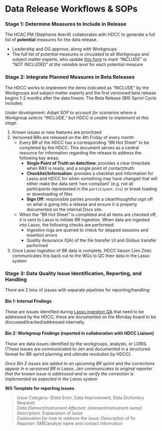 # Data Release Workflows & SOPs

### Stage 1: Determine Measures to Include in Release

The HCAC PM (Stephanie Averill) collaborates with HDCC to generate a full list of **potential** measures for the data release.

 - Leadership and OG approve, along with Workgroups  
 - The full list of potential measures is circulated to all Workgroups and subject matter experts, who update [this form](https://docs.google.com/spreadsheets/d/171oj0PLLtVgp5OSReBD5J6Ir4U56QQrWEwu92ZwttrM/edit?usp=sharing) to mark “INCLUDE” or “NOT INCLUDED” *at the variable level* for each potential measure

### Stage 2: Integrate Planned Measures in Beta Releases

The HDCC works to implement the items indicated as “INCLUDE” by the Workgroups and subject matter experts and the first versioned beta release begins 1-2 months after the data freeze. The Beta Release (BR) Sprint Cycle includes: 

*Under development: Adapt SOP to account for scenarios where a Workgroup selects “INCLUDE,” but HDCC is unable to implement at this stage.*

1. Known issues or new features are prioritized
2. Versioned BRs are released on the 4th Friday of every month
    - Every BR of the HDCC has  a corresponding "BR Hot Sheet" to be completed by the HDCC. This document serves as a central resource for information regarding the release to address the following key areas:
        - **Single Point of Truth on date/time**: provides a clear time/date when BRX is ready, and a single point of contact/truth 
        - **Checklist/Information**: provides a checklist and information for Lasso and HDCC for when something may have changed that will either make the data sent ‘non-compliant’ (e.g. not all participants represented in the `participant.tsv`) or break loading or downloading of files
        - **Sign Off**: responsible parties provide a clear/thoughtful sign off on what is going into a release and ensure it is properly documented on the internal Docs site.   
    - When the “BR Hot Sheet” is completed and all items are checked off, it is sent to Lasso to initiate BR ingestion. When data are ingested into Lasso, the following checks are performed:
        - Ingestion logs are queried to check for skipped sessions and insertion errors  
        - Quality Assurance (QA) of the file transfer UI and Globus transfer performed  
3. Once Lasso ingestion of BR data is complete, HDCC liaison (Jen Zink) communicates this back out to the WGs to QC their data in the Lasso system  

### Stage 3: Data Quality Issue Identification, Reporting, and Handling  

There are 2 bins of issues with separate pipelines for reporting/handling:

#### Bin 1: Internal Findings

These are issues identified during [Lasso ingestion QA](qc.md#pre-release-pheno) that need to be addressed by the HDCC; these are documented on the Monday board to be discussed/tracked/addressed internally. 

#### Bin 2: Workgroup Findings (reported in collaboration with HDCC Liaison)

These are data issues identified by the workgroups, analysts, or LORIS. (These issues are communicated to Jen and documented in a structured format for BR sprint planning and ultimate  resolution by HDCC).

*Once Bin 2 issues are added to an upcoming BR sprint and the corrections appear in a versioned BR in Lasso, Jen communicates to original reporter that the known issue is addressed and to verify the correction is implemented as expected in the Lasso system*

**WG Template for reporting issues**

> *Issue Category:* {Data Error, Data Improvement, Data Dictionary Request)       
*Data Element/Instrument Affected:* {element/instrument name}          
*Description:* Explanation of issue         
*Explanation for how to address the issue*: Description of fix	      
*Reporter*: SME/analyst name and contact information 	
